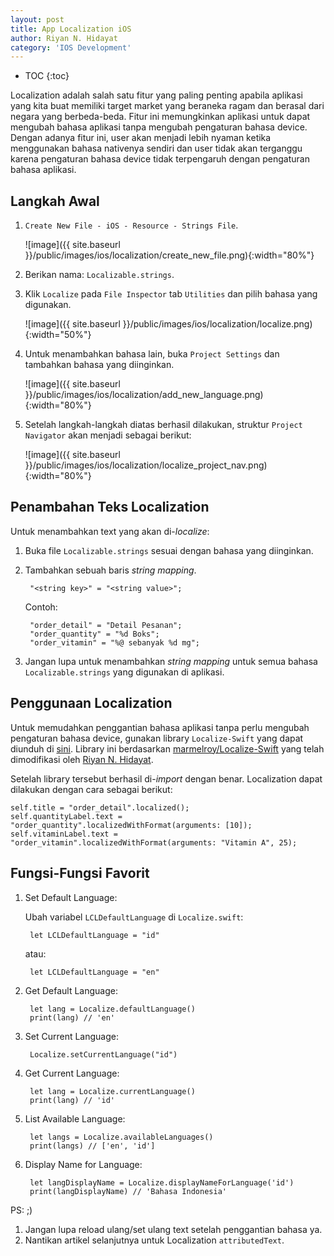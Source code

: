 ```yaml
---
layout: post
title: App Localization iOS
author: Riyan N. Hidayat
category: 'IOS Development'
---
```


* TOC
{:toc}

Localization adalah salah satu fitur yang paling penting apabila aplikasi yang kita buat memiliki target market yang beraneka ragam dan berasal dari negara yang berbeda-beda. Fitur ini memungkinkan aplikasi untuk dapat mengubah bahasa aplikasi tanpa mengubah pengaturan bahasa device. Dengan adanya fitur ini, user akan menjadi lebih nyaman ketika menggunakan bahasa nativenya sendiri dan user tidak akan terganggu karena pengaturan bahasa device tidak terpengaruh dengan pengaturan bahasa aplikasi.

<!-- break -->

## Langkah Awal
1. `Create New File - iOS - Resource - Strings File`.

    ![image]({{ site.baseurl }}/public/images/ios/localization/create_new_file.png){:width="80%"}

2. Berikan nama: `Localizable.strings`.
3. Klik `Localize` pada `File Inspector` tab `Utilities` dan pilih bahasa yang digunakan.

    ![image]({{ site.baseurl }}/public/images/ios/localization/localize.png){:width="50%"}

4. Untuk menambahkan bahasa lain, buka `Project Settings` dan tambahkan bahasa yang diinginkan.

    ![image]({{ site.baseurl }}/public/images/ios/localization/add_new_language.png){:width="80%"}

5. Setelah langkah-langkah diatas berhasil dilakukan, struktur `Project Navigator` akan menjadi sebagai berikut:

    ![image]({{ site.baseurl }}/public/images/ios/localization/localize_project_nav.png){:width="80%"}


## Penambahan Teks Localization
Untuk menambahkan text yang akan di-_localize_:

1. Buka file `Localizable.strings` sesuai dengan bahasa yang diinginkan.
2. Tambahkan sebuah baris _string mapping_.

        "<string key>" = "<string value>";

    Contoh:

        "order_detail" = "Detail Pesanan";
        "order_quantity" = "%d Boks";
        "order_vitamin" = "%@ sebanyak %d mg";

3. Jangan lupa untuk menambahkan _string mapping_ untuk semua bahasa `Localizable.strings` yang digunakan di aplikasi.


## Penggunaan Localization
Untuk memudahkan penggantian bahasa aplikasi tanpa perlu mengubah pengaturan bahasa device, gunakan library `Localize-Swift` yang dapat diunduh di [sini](https://server.badr.co.id:8001/snippets/65). Library ini berdasarkan [marmelroy/Localize-Swift](https://github.com/marmelroy/Localize-Swift) yang telah dimodifikasi oleh [Riyan N. Hidayat](https://id.linkedin.com/in/riyann68).

Setelah library tersebut berhasil di-_import_ dengan benar. Localization dapat dilakukan dengan cara sebagai berikut:

~~~
self.title = "order_detail".localized();
self.quantityLabel.text = "order_quantity".localizedWithFormat(arguments: [10]);
self.vitaminLabel.text = "order_vitamin".localizedWithFormat(arguments: "Vitamin A", 25);
~~~

## Fungsi-Fungsi Favorit
1. Set Default Language:

    Ubah variabel `LCLDefaultLanguage` di `Localize.swift`:

        let LCLDefaultLanguage = "id"

    atau:

        let LCLDefaultLanguage = "en"

2. Get Default Language:

        let lang = Localize.defaultLanguage()
        print(lang) // 'en'

3. Set Current Language:

        Localize.setCurrentLanguage("id")

4. Get Current Language:

        let lang = Localize.currentLanguage()
        print(lang) // 'id'

5. List Available Language:

        let langs = Localize.availableLanguages()
        print(langs) // ['en', 'id']

6. Display Name for Language:

        let langDisplayName = Localize.displayNameForLanguage('id')
        print(langDisplayName) // 'Bahasa Indonesia'

PS: ;)

1. Jangan lupa reload ulang/set ulang text setelah penggantian bahasa ya.
2. Nantikan artikel selanjutnya untuk Localization `attributedText`.
